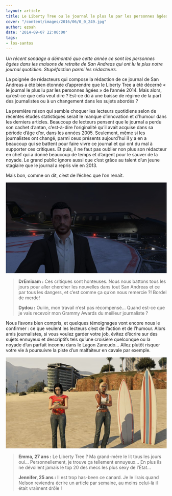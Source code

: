 ```yaml
---
layout: article
title: Le Liberty Tree ou le journal le plus lu par les personnes âgées
cover: "/content/images/2016/06/0_0_249.jpg"
author: ezoah
date: '2014-09-07 22:00:00'
tags:
- los-santos
---
```


_Un récent sondage a démontré que cette année ce sont les personnes âgées dans les maisons de retraite de San Andreas qui ont lu le plus notre journal quotidien. Stupéfaction parmi les rédacteurs._

La poignée de rédacteurs qui compose la rédaction de ce journal de San Andreas a été bien étonnée d’apprendre que le Liberty Tree a été décerné « le journal le plus lu par les personnes âgées » de l’année 2014. Mais alors, qu’est-ce que cela veut dire ? Est-ce dû à une baisse de régime de la part des journalistes ou à un changement dans les sujets abordés ?

La première raison qui semble choquer les lecteurs quotidiens selon de récentes études statistiques serait le manque d’innovation et d’humour dans les derniers articles. Beaucoup de lecteurs pensent que le journal a perdu son cachet d’antan, c’est-à-dire l’originalité qu’il avait acquise dans sa période d’âge d’or, dans les années 2005. Seulement, même si les journalistes ont changé, parmi ceux présents aujourd’hui il y a en a beaucoup qui se battent pour faire vivre ce journal et qui ont du mal à supporter ces critiques. Et puis, il ne faut pas oublier non plus son rédacteur en chef qui a donné beaucoup de temps et d’argent pour le sauver de la noyade. Le grand public ignore aussi que c’est grâce au talent d’un jeune stagiaire que le journal a repris vie en 2013.

Mais bon, comme on dit, c’est de l’échec que l’on renaît.

![DrEmixam.](  /content/images/2016/06/0_0-4_0.jpg)

> **DrEmixam :** Ces critiques sont honteuses. Nous nous battons tous les jours pour aller chercher les nouvelles dans tout San Andreas et ce par tous les dangers, et c’est comme ça qu’on nous remercie ?! Bordel de merde!
> 
> **Dydou :** Ouiiin, mon travail n’est pas récompensé… Quand est-ce que je vais recevoir mon Grammy Awards du meilleur journaliste ?

Nous l’avons bien compris, et quelques témoignages vont encore nous le confirmer : ce que veulent les lecteurs c’est de l’action et de l’humour. Alors amis journalistes, si vous voulez garder votre job, évitez d’écrire sur des sujets ennuyeux et descriptifs tels qu’une croisière quelconque ou la noyade d’un parfait inconnu dans le Lagon Zancudo… Allez plutôt risquer votre vie à poursuivre la piste d’un malfaiteur en cavale par exemple.

![](  /content/images/2016/06/0_0-3_0.jpg)

> **Emma, 27 ans :** Le Liberty Tree ? Ma grand-mère le lit tous les jours oui… Personnellement, je trouve ça tellement ennuyeux… En plus ils ne dévoilent jamais le top 20 des mecs les plus sexy de l’État…
> 
> **Jennifer, 25 ans :** Il est trop has-been ce canard. Je le lirais quand Nelson reviendra écrire un article par semaine, au moins celui-là il était vraiment drôle !

<!--kg-card-end: markdown-->
